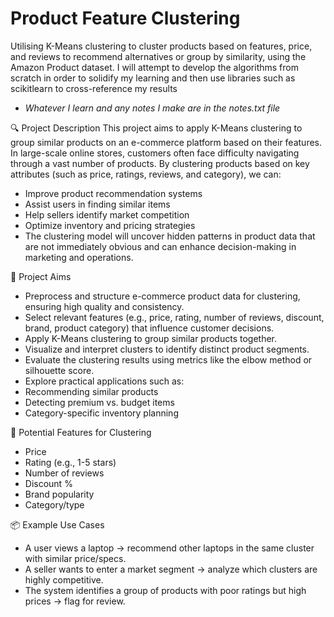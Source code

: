 # Product Feature Clustering
Utilising K-Means clustering to cluster products based on features, price, and reviews to recommend alternatives or group by similarity, using the Amazon Product dataset.
I will attempt to develop the algorithms from scratch in order to solidify my learning and then use libraries such as scikitlearn to cross-reference my results

* _Whatever I learn and any notes I make are in the notes.txt file_

🔍 Project Description
This project aims to apply K-Means clustering to group similar products on an e-commerce platform based on their features. In large-scale online stores, customers often face difficulty navigating through a vast number of products. By clustering products based on key attributes (such as price, ratings, reviews, and category), we can:
- Improve product recommendation systems
- Assist users in finding similar items
- Help sellers identify market competition
- Optimize inventory and pricing strategies
- The clustering model will uncover hidden patterns in product data that are not immediately obvious and can enhance decision-making in marketing and operations.

🎯 Project Aims
- Preprocess and structure e-commerce product data for clustering, ensuring high quality and consistency.
- Select relevant features (e.g., price, rating, number of reviews, discount, brand, product category) that influence customer decisions.
- Apply K-Means clustering to group similar products together.
- Visualize and interpret clusters to identify distinct product segments.
- Evaluate the clustering results using metrics like the elbow method or silhouette score.
- Explore practical applications such as:
- Recommending similar products
- Detecting premium vs. budget items
- Category-specific inventory planning

🧰 Potential Features for Clustering
- Price
- Rating (e.g., 1-5 stars)
- Number of reviews
- Discount %
- Brand popularity
- Category/type

📦 Example Use Cases
- A user views a laptop → recommend other laptops in the same cluster with similar price/specs.
- A seller wants to enter a market segment → analyze which clusters are highly competitive.
- The system identifies a group of products with poor ratings but high prices → flag for review.
